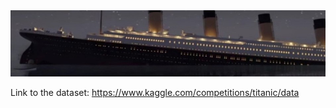 <img src="images/header.png">

Link to the dataset: https://www.kaggle.com/competitions/titanic/data

